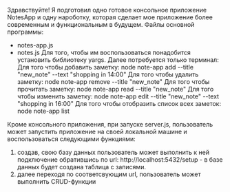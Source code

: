   Здравствуйте! Я подготовил одно готовое консольное приложение NotesApp и одну нароботку, которая сделает мое приложение более современным и функциональным в будущем.
  Файлы основной программы:
  - notes-app.js
  - notes.js
  Для того, чтобы им воспользоваться понадобится установить библиотеку yargs. Далее потребуется только терминал:
Для того чтобы добавить заметку: node note-app add --title "new_note" --text "shopping in 14:00"
Для того чтобы удалить заметку: node note-app remove --title "new_note"
Для того чтобы прочитать заметку: node note-app read --title "new_note"
Для того чтобы изменить заметку: node note-app edit --title "new_note" --text "shopping in 16:00"
Для того чтобы отобразить список всех заметок: node note-app list

Кроме консольного приложения, при запуске server.js, пользователь может запустить приложение на своей локальной машине и воcпользоваться следующими функциями:
1) создав, свою базу данных пользователь может выполнить к ней подключение обратившись по url: http://localhost:5432/setup - в базе данных будет создана
таблица с записями.
2) далее переходя по соответсвующим url, пользователь может выполнить CRUD-функции
